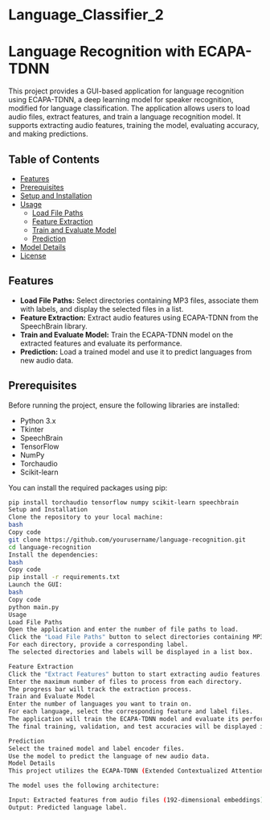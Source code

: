 # Language_Classifier_2

# Language Recognition with ECAPA-TDNN

This project provides a GUI-based application for language recognition using ECAPA-TDNN, a deep learning model for speaker recognition, modified for language classification. The application allows users to load audio files, extract features, and train a language recognition model. It supports extracting audio features, training the model, evaluating accuracy, and making predictions.

## Table of Contents

- [Features](#features)
- [Prerequisites](#prerequisites)
- [Setup and Installation](#setup-and-installation)
- [Usage](#usage)
  - [Load File Paths](#load-file-paths)
  - [Feature Extraction](#feature-extraction)
  - [Train and Evaluate Model](#train-and-evaluate-model)
  - [Prediction](#prediction)
- [Model Details](#model-details)
- [License](#license)

## Features

- **Load File Paths:** Select directories containing MP3 files, associate them with labels, and display the selected files in a list.
- **Feature Extraction:** Extract audio features using ECAPA-TDNN from the SpeechBrain library.
- **Train and Evaluate Model:** Train the ECAPA-TDNN model on the extracted features and evaluate its performance.
- **Prediction:** Load a trained model and use it to predict languages from new audio data.

## Prerequisites

Before running the project, ensure the following libraries are installed:

- Python 3.x
- Tkinter
- SpeechBrain
- TensorFlow
- NumPy
- Torchaudio
- Scikit-learn

You can install the required packages using pip:

```bash
pip install torchaudio tensorflow numpy scikit-learn speechbrain
Setup and Installation
Clone the repository to your local machine:
bash
Copy code
git clone https://github.com/yourusername/language-recognition.git
cd language-recognition
Install the dependencies:
bash
Copy code
pip install -r requirements.txt
Launch the GUI:
bash
Copy code
python main.py
Usage
Load File Paths
Open the application and enter the number of file paths to load.
Click the "Load File Paths" button to select directories containing MP3 files.
For each directory, provide a corresponding label.
The selected directories and labels will be displayed in a list box.

Feature Extraction
Click the "Extract Features" button to start extracting audio features.
Enter the maximum number of files to process from each directory.
The progress bar will track the extraction process.
Train and Evaluate Model
Enter the number of languages you want to train on.
For each language, select the corresponding feature and label files.
The application will train the ECAPA-TDNN model and evaluate its performance.
The final training, validation, and test accuracies will be displayed in the GUI.

Prediction
Select the trained model and label encoder files.
Use the model to predict the language of new audio data.
Model Details
This project utilizes the ECAPA-TDNN (Extended Contextualized Attention-augmented Time Delay Neural Network) model, originally used for speaker recognition but adapted for language classification in this implementation. The model is trained on extracted features from audio files and evaluated based on accuracy metrics.

The model uses the following architecture:

Input: Extracted features from audio files (192-dimensional embeddings).
Output: Predicted language label.
